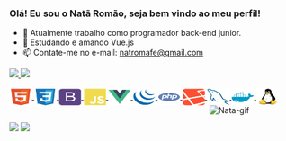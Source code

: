 ### Olá! Eu sou o Natã Romão, seja bem vindo ao meu perfil!

- 🔭 Atualmente trabalho como programador back-end junior.
- 🌱 Estudando e amando Vue.js
- 📫 Contate-me no e-mail: natromafe@gmail.com

 <div>
  <a href="https://github.com/natan1563">
  <img height="180em" src="https://github-readme-stats.vercel.app/api?username=natan1563&show_icons=true&theme=tokyonight&include_all_commits=true&count_private=true"/>
  <img height="180em" src="https://github-readme-stats.vercel.app/api/top-langs/?username=natan1563&layout=compact&langs_count=7&theme=tokyonight"/>
</div>
  
  <div style="display: inline_block"><br>
   <img align="center" title="HTML" alt="Nata-HTML" height="30" width="40" src="https://raw.githubusercontent.com/devicons/devicon/master/icons/html5/html5-original.svg">
   <img align="center" title="CSS" alt="Nata-CSS" height="30" width="40" src="https://raw.githubusercontent.com/devicons/devicon/master/icons/css3/css3-original.svg">
   <img align="center" title="BOOTSTRAP" alt="Nata-Bootstrap" height="30" width="40" src="https://raw.githubusercontent.com/devicons/devicon/master/icons/bootstrap/bootstrap-plain.svg">
   <img align="center" title="JavaScript" alt="Nata-Js" height="30" width="40" src="https://raw.githubusercontent.com/devicons/devicon/master/icons/javascript/javascript-plain.svg">
   <img align="center" title="Vue.js" alt="Nata-Vue" height="30" width="40" src="https://raw.githubusercontent.com/devicons/devicon/master/icons/vuejs/vuejs-original.svg">
   <img align="center" title="Jquery" alt="Nata-Jquery" height="30" width="40" src="https://raw.githubusercontent.com/devicons/devicon/master/icons/jquery/jquery-original.svg">
   <img align="center" title="PHP"  alt="Nata-PHP" height="30" width="40" src="https://raw.githubusercontent.com/devicons/devicon/master/icons/php/php-plain.svg">
   <img align="center" title="Laravel" alt="Nata-Laravel" height="30" width="40" src="https://raw.githubusercontent.com/devicons/devicon/master/icons/laravel/laravel-plain.svg">
   <img align="center" title="MySql" alt="Nata-Mysql" height="30" width="40" src="https://raw.githubusercontent.com/devicons/devicon/master/icons/mysql/mysql-plain.svg">
   <img align="center" title="Docker" alt="Nata-Docker" height="30" width="40" src="https://raw.githubusercontent.com/devicons/devicon/master/icons/docker/docker-plain.svg">
   <img align="center" title="Linux" alt="Nata-Linux" height="30" width="40" src="https://raw.githubusercontent.com/devicons/devicon/master/icons/linux/linux-original.svg">
  <img height="128px" width="148px" align="right" alt="Nata-gif" src="https://i.imgur.com/Padmw7J.gif">
 </div>
  

  ## 
  
  <div>
      <a href = "mailto:natromafe@gmail.com"><img src="https://img.shields.io/badge/Gmail-D14836?style=for-the-badge&logo=gmail&logoColor=white" target="_blank"></a>
      <a href="https://www.linkedin.com/in/natã-romão-28a064186/" target="_blank"><img src="https://img.shields.io/badge/-LinkedIn-%230077B5?style=for-the-badge&logo=linkedin&logoColor=white" target="_blank"></a> 
  </div>
  
  
